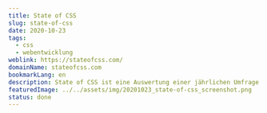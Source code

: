 ```yaml
---
title: State of CSS
slug: state-of-css
date: 2020-10-23
tags:
  - css
  - webentwicklung
weblink: https://stateofcss.com/
domainName: stateofcss.com
bookmarkLang: en
description: State of CSS ist eine Auswertung einer jährlichen Umfrage zu den Kenntnissen der CSS Möglichkeiten und Eigenschaften.
featuredImage: ../../assets/img/20201023_state-of-css_screenshot.png
status: done
---
```




